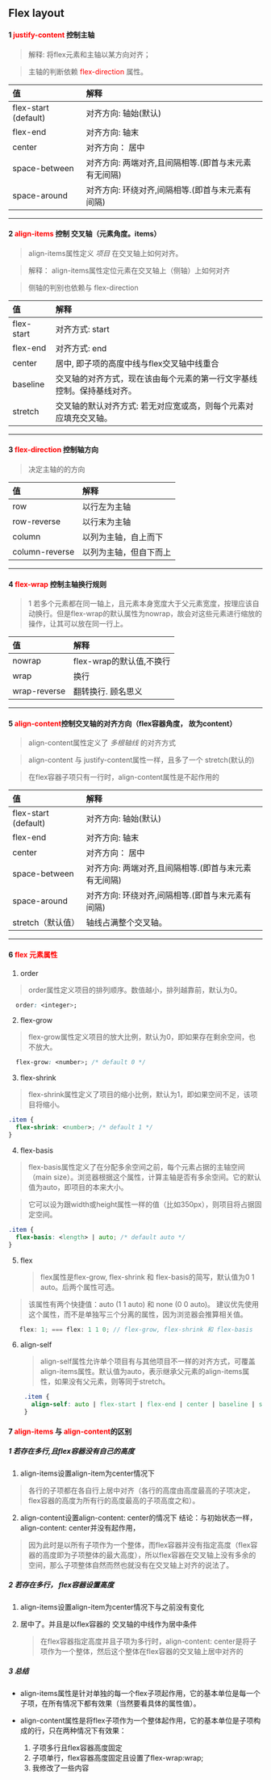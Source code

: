 ## Flex layout
#### 1 <span style="color: red">justify-content</span> 控制主轴
   >解释: 将flex元素和主轴以某方向对齐；

   > 主轴的判断依赖 <span style="color: red"> flex-direction </span>属性。

值|解释
:-|:-|
flex-start (default) | 对齐方向: 轴始(默认)
flex-end| 对齐方向: 轴末
center|对齐方向： 居中
space-between|对齐方向: 两端对齐,且间隔相等.(即首与末元素有无间隔)
space-around | 对齐方向: 环绕对齐,间隔相等.(即首与末元素有间隔)
---



#### 2 <span style="color: red">align-items</span> 控制 交叉轴（元素角度。items）

  > align-items属性定义 *项目* 在交叉轴上如何对齐。

  >解释： align-items属性定位元素在交叉轴上（侧轴）上如何对齐

  >侧轴的判别也依赖与 flex-direction

值|解释
:-|:-|
flex-start|对齐方式: start
flex-end| 对齐方式: end
center | 居中, 即子项的高度中线与flex交叉轴中线重合
baseline | 交叉轴的对齐方式，现在该由每个元素的第一行文字基线控制。保持基线对齐。
stretch | 交叉轴的默认对齐方式: 若无对应宽或高，则每个元素对应填充交叉轴。
---



#### 3  <span style="color: red">flex-direction</span> 控制轴方向

>决定主轴的的方向

值|解释
:-|:-|
row|以行左为主轴
row-reverse|以行末为主轴
column|以列为主轴，自上而下
column-reverse|以列为主轴，但自下而上
---



#### 4 <span style="color: red">flex-wrap</span> 控制主轴换行规则

> 1 若多个元素都在同一轴上，且元素本身宽度大于父元素宽度，按理应该自动换行。但是flex-wrap的默认属性为nowrap，故会对这些元素进行缩放的操作，让其可以放在同一行上。

值|解释
:-|:-|
nowrap|flex-wrap的默认值,不换行
wrap|换行
wrap-reverse | 翻转换行. 顾名思义
---



#### 5<span style="color: red"> align-content</span>控制交叉轴的对齐方向（flex容器角度， 故为content）

> align-content属性定义了 *多根轴线*  的对齐方式

> align-content 与 justify-content属性一样，且多了一个 stretch(默认的)

> 在flex容器子项只有一行时，align-content属性是不起作用的

值|解释
:-|:-|
flex-start (default) | 对齐方向: 轴始(默认)
flex-end| 对齐方向: 轴末
center|对齐方向： 居中
space-between|对齐方向: 两端对齐,且间隔相等.(即首与末元素有无间隔)
space-around | 对齐方向: 环绕对齐,间隔相等.(即首与末元素有间隔)
stretch（默认值）| 轴线占满整个交叉轴。
---



#### 6 <span style="color: red"> flex 元素属性</span>

1. order
>order属性定义项目的排列顺序。数值越小，排列越靠前，默认为0。
  ```css
    order: <integer>;
  ```
2. flex-grow
>flex-grow属性定义项目的放大比例，默认为0，即如果存在剩余空间，也不放大。
  ```css
    flex-grow: <number>; /* default 0 */
  ```
3. flex-shrink
>flex-shrink属性定义了项目的缩小比例，默认为1，即如果空间不足，该项目将缩小。
```css
.item {
  flex-shrink: <number>; /* default 1 */
}
```
4. flex-basis
>flex-basis属性定义了在分配多余空间之前，每个元素占据的主轴空间（main size）。浏览器根据这个属性，计算主轴是否有多余空间。它的默认值为auto，即项目的本来大小。

>它可以设为跟width或height属性一样的值（比如350px），则项目将占据固定空间。
```css
.item {
  flex-basis: <length> | auto; /* default auto */
}
```
5. flex
   
   > flex属性是flex-grow, flex-shrink 和 flex-basis的简写，默认值为0 1 auto。后两个属性可选。

  > 该属性有两个快捷值：auto (1 1 auto) 和 none (0 0 auto)。
  > 建议优先使用这个属性，而不是单独写三个分离的属性，因为浏览器会推算相关值。

   ```js
      flex: 1; === flex: 1 1 0; // flex-grow, flex-shrink 和 flex-basis
   ```
6. align-self
   >align-self属性允许单个项目有与其他项目不一样的对齐方式，可覆盖align-items属性。默认值为auto，表示继承父元素的align-items属性，如果没有父元素，则等同于stretch。

   ```css
    .item {
      align-self: auto | flex-start | flex-end | center | baseline | stretch;
    }
   ```



#### 7 <span style="color: red">align-items</span> 与 <span style="color: red">align-content</span>的区别

##### 1 若存在多行,且flex容器没有自己的高度
1. align-items设置align-item为center情况下
>各行的子项都在各自行上居中对齐（各行的高度由高度最高的子项决定，flex容器的高度为所有行的高度最高的子项高度之和）。

2. align-content设置align-content: center的情况下
   结论：与初始状态一样，align-content: center并没有起作用，
  >因为此时是以所有子项作为一个整体，而flex容器并没有指定高度（flex容器的高度即为子项整体的最大高度），所以flex容器在交叉轴上没有多余的空间，那么子项整体自然而然也就没有在交叉轴上对齐的说法了。

##### 2 若存在多行， flex容器设置高度

1.   align-items设置align-item为center情况下与之前没有变化


2. 居中了。并且是以flex容器的 交叉轴的中线作为居中条件 

   >在flex容器指定高度并且子项为多行时，align-content: center是将子项作为一个整体，然后这个整体在flex容器的交叉轴上居中对齐的


##### 3 总结
+ align-items属性是针对单独的每一个flex子项起作用，它的基本单位是每一个子项，在所有情况下都有效果（当然要看具体的属性值）。

+ align-content属性是将flex子项作为一个整体起作用，它的基本单位是子项构成的行，只在两种情况下有效果：
  1. 子项多行且flex容器高度固定 
  2. 子项单行，flex容器高度固定且设置了flex-wrap:wrap;
  3. 我修改了一些内容